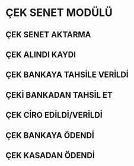 # ÇEK SENET MODÜLÜ
## ÇEK SENET AKTARMA
## ÇEK ALINDI KAYDI
## ÇEK BANKAYA TAHSİLE VERİLDİ 
## ÇEKİ BANKADAN TAHSİL ET
## ÇEK CİRO EDİLDİ/VERİLDİ
## ÇEK BANKAYA ÖDENDİ 
## ÇEK KASADAN ÖDENDİ 